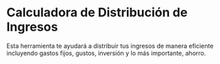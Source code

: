 # Calculadora de Distribución de Ingresos

Esta herramienta te ayudará a distribuir tus ingresos de manera eficiente incluyendo gastos fijos, gustos, inversión y lo más importante, ahorro.
